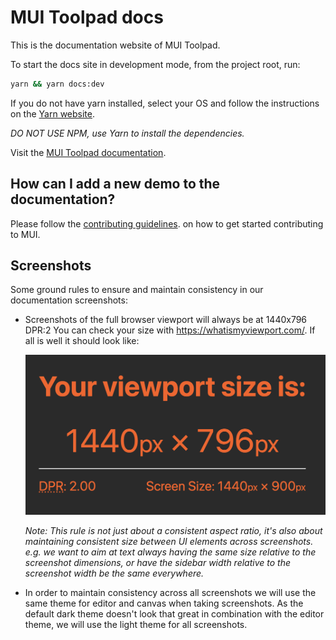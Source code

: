 # MUI Toolpad docs

This is the documentation website of MUI Toolpad.

To start the docs site in development mode, from the project root, run:

```bash
yarn && yarn docs:dev
```

If you do not have yarn installed, select your OS and follow the instructions on the [Yarn website](https://yarnpkg.com/lang/en/docs/install/#mac-stable).

_DO NOT USE NPM, use Yarn to install the dependencies._

Visit the [MUI Toolpad documentation](https://mui.com/toolpad/getting-started/).

## How can I add a new demo to the documentation?

Please follow the [contributing guidelines](https://github.com/mui/material-ui/blob/HEAD/CONTRIBUTING.md).
on how to get started contributing to MUI.

## Screenshots

Some ground rules to ensure and maintain consistency in our documentation screenshots:

- Screenshots of the full browser viewport will always be at 1440x796 DPR:2
  You can check your size with https://whatismyviewport.com/. If all is well it should look like:

  ![whatismyviewport](./public/static/toolpad/docs/whatismyviewport.png)

  _Note: This rule is not just about a consistent aspect ratio, it's also about maintaining consistent size between UI elements across screenshots. e.g. we want to aim at text always having the same size relative to the screenshot dimensions, or have the sidebar width relative to the screenshot width be the same everywhere._

- In order to maintain consistency across all screenshots we will use the same theme for editor and canvas when taking screenshots. As the default dark theme doesn't look that great in combination with the editor theme, we will use the light theme for all screenshots.
